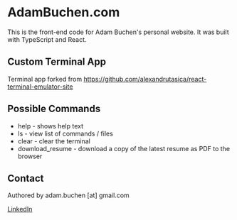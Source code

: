 # AdamBuchen.com

This is the front-end code for Adam Buchen's personal website. It was built with TypeScript and React.

## Custom Terminal App

Terminal app forked from https://github.com/alexandrutasica/react-terminal-emulator-site

## Possible Commands

* help - shows help text
* ls - view list of commands / files
* clear - clear the terminal
* download_resume - download a copy of the latest resume as PDF to the browser

## Contact

Authored by adam.buchen [at] gmail.com

[LinkedIn](https://www.linkedin.com/in/adambuchen/)
